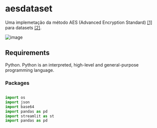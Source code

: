 # aesdataset
Uma implemetação da método AES (Advanced Encryption Standard) [[1]](https://fr.wikipedia.org/wiki/Advanced_Encryption_Standard) para datasets [[2]](https://en.wikipedia.org/wiki/Data_set).

![image](https://github.com/CllsPy/Three-ai/assets/96326019/f18e51cf-0d65-45a0-9e55-2f7af2015149)

## Requirements
Python. Python is an interpreted, high-level and general-purpose programming language.

### Packages

```python

import os
import json
import base64
import pandas as pd
import streamlit as st
import pandas as pd
```
